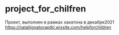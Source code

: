 # project_for_chilfren
Проект, выполнен в рамках хакатона  в декабре2021
https://nataliignatovaptkl.wixsite.com/helpforchildren
